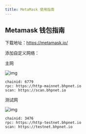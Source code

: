 ```yaml
---
title: MetaMask 使用指南
---
```


## Metamask 钱包指南

下载地址：https://metamask.io/

添加自定义网络：

主网

![img](/images/remix-4-2.png)

```shell
chainid: 6779
rpc: https://http-mainnet.bhpnet.io
scan: https://scan.bhpnet.io
```

测试网

![img](/images/remix-5.png)

```shell
chainid: 3476
rpc: https://http-testnet.bhpnet.io
scan: https://testnet.bhpnet.io
```
